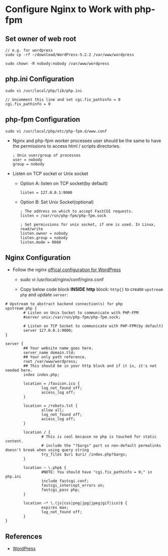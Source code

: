 # Configure Nginx to Work with php-fpm

## Set owner of web root

    // e.g. for wordpress
    sudo cp -rf ~/download/WordPress-5.2.2 /var/www/wordpress

    sudo chown -R nobody:nobody /var/www/wordpress

## php.ini Configuration

    sudo vi /usr/local/php/lib/php.ini

    // Uncomment this line and set cgi.fix_pathinfo = 0
    cgi.fix_pathinfo = 0

## php-fpm Configuration

    sudo vi /usr/local/php/etc/php-fpm.d/www.conf

* Nginx and php-fpm worker processes user should be the same to have the permissions to access html / scripts directories.

      ; Unix user/group of processes
      user = nobody
      group = nobody

* Listen on TCP socket or Unix socket

  * Option A: listen on TCP socket(by default)

        listen = 127.0.0.1:9000

  * Option B: Set Unix Socket(optional)
      
        ; The address on which to accept FastCGI requests.
        listen = /var/run/php-fpm/php-fpm.sock

        ; Set permissions for unix socket, if one is used. In Linux, read/write
        listen.owner = nobody
        listen.group = nobody
        listen.mode = 0660

## Nginx Configuration
* Follow the nginx [offical configuration for WordPress](https://www.nginx.com/resources/wiki/start/topics/recipes/wordpress/)

  * sudo vi /usr/local/nginx/conf/nginx.conf

  * Copy below code block **INSIDE** **http** block: `http{}` to create `upstream php` and update `server`:

```
# Upstream to abstract backend connection(s) for php
upstream php {
        # Listen on Unix Socket to communicate with PHP-FPM
        #server unix:/var/run/php-fpm/php-fpm.sock;

        # Listen on TCP Socket to communicate with PHP-FPM(by default)
        server 127.0.0.1:9000;
}

server {
        ## Your website name goes here.
        server_name domain.tld;
        ## Your only path reference.
        root /var/www/wordpress;
        ## This should be in your http block and if it is, it's not needed here.
        index index.php;

        location = /favicon.ico {
                log_not_found off;
                access_log off;
        }

        location = /robots.txt {
                allow all;
                log_not_found off;
                access_log off;
        }

        location / {
                # This is cool because no php is touched for static content.
                # include the "?$args" part so non-default permalinks doesn't break when using query string
                try_files $uri $uri/ /index.php?$args;
        }

        location ~ \.php$ {
                #NOTE: You should have "cgi.fix_pathinfo = 0;" in php.ini
                include fastcgi.conf;
                fastcgi_intercept_errors on;
                fastcgi_pass php;
        }

        location ~* \.(js|css|png|jpg|jpeg|gif|ico)$ {
                expires max;
                log_not_found off;
        }
}
```

## References
* [WordPress](https://www.nginx.com/resources/wiki/start/topics/recipes/wordpress/)
